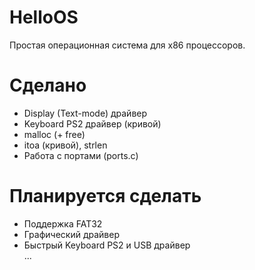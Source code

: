 # HelloOS
 Простая операционная система для x86 процессоров.
 
# Сделано
* Display (Text-mode) драйвер
* Keyboard PS2 драйвер (кривой)
* malloc (+ free)
* itoa (кривой), strlen
* Работа с портами (ports.c)

# Планируется сделать
* Поддержка FAT32
* Графический драйвер
* Быстрый Keyboard PS2 и USB драйвер
<br/>...